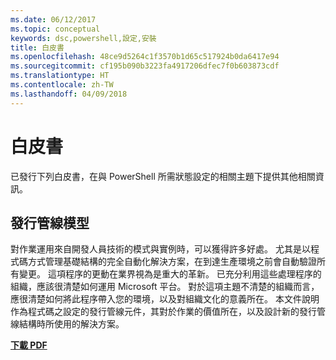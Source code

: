 ```yaml
---
ms.date: 06/12/2017
ms.topic: conceptual
keywords: dsc,powershell,設定,安裝
title: 白皮書
ms.openlocfilehash: 48ce9d5264c1f3570b1d65c517924b0da6417e94
ms.sourcegitcommit: cf195b090b3223fa4917206dfec7f0b603873cdf
ms.translationtype: HT
ms.contentlocale: zh-TW
ms.lasthandoff: 04/09/2018
---
```

# <a name="whitepapers"></a>白皮書

已發行下列白皮書，在與 PowerShell 所需狀態設定的相關主題下提供其他相關資訊。

## <a name="the-release-pipeline-model"></a>發行管線模型
對作業運用來自開發人員技術的模式與實例時，可以獲得許多好處。 尤其是以程式碼方式管理基礎結構的完全自動化解決方案，在到達生產環境之前會自動驗證所有變更。 這項程序的更動在業界視為是重大的革新。 已充分利用這些處理程序的組織，應該很清楚如何運用 Microsoft 平台。 對於這項主題不清楚的組織而言，應很清楚如何將此程序帶入您的環境，以及對組織文化的意義所在。 本文件說明作為程式碼之設定的發行管線元件，其對於作業的價值所在，以及設計新的發行管線結構時所使用的解決方案。

**[下載 PDF](http://aka.ms/thereleasepipelinemodelpdf)**